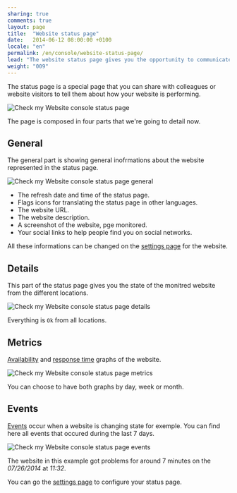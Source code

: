 ```yaml
---
sharing: true
comments: true
layout: page
title:  "Website status page"
date:   2014-06-12 08:00:00 +0100
locale: "en"
permalink: /en/console/website-status-page/
lead: "The website status page gives you the opportunity to communicate on your website health to the public or to a private community"
weight: "009"
---
```


The status page is a special page that you can share with colleagues or website visitors to tell them about how your website is performing.

![Check my Website console status page](/assets/img/fullsize/en/console/website-status/status.png)

The page is composed in four parts that we're going to detail now.

## General

The general part is showing general inofrmations about the website represented in the status page.

![Check my Website console status page general](/assets/img/fullsize/en/console/website-status/general.png)

- The refresh date and time of the status page.
- Flags icons for translating the status page in other languages.
- The website URL.
- The website description.
- A screenshot of the website, pge monitored.
- Your social links to help people find you on social networks.

All these informations can be changed on the [settings page](/en/console/website-settings/) for the website.

## Details

This part of the status page gives you the state of the monitred website from the different locations.

![Check my Website console status page details](/assets/img/fullsize/en/console/website-status/details.png)

Everything is `Ok` from all locations.

## Metrics

[Availability](/en/terms-definitions/#availability) and [response time](/en/terms-definitions/#response-time) graphs of the website.

![Check my Website console status page metrics](/assets/img/fullsize/en/console/website-status/metrics.png)

You can choose to have both graphs by day, week or month.

## Events

[Events](/en/terms-definitions/#events) occur when a website is changing state for exemple. You can find here all events that occured during the last 7 days.

![Check my Website console status page events](/assets/img/fullsize/en/console/website-status/events.png)

The website in this example got problems for around 7 minutes on the *07/26/2014* at *11:32*.

You can go the [settings page](/en/console/website-settings/) to configure your status page.